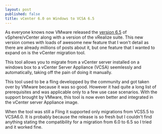 ```yaml
---
layout: post
published: false
title: vCenter 6.0 on Windows to VCSA 6.5
---
```

As everyone knows now VMware released the [version 6.5](https://blogs.vmware.com/vsphere/2016/10/introducing-vsphere-6-5.html) of vSphere/vCenter along with a version of the vRealize suite. This new version comes with loads of awesome new feature that I won't detail as there are already millions of posts about it, but one feature that I wanted to expand on is the vCenter migration tool.

This tool allows you to migrate from a vCenter server installed on a windows box to a vCenter Server Appliance (VCSA) seemlessly and automatically, taking off the pain of doing it manually.

This tool used to be a fling developped by the community and got taken over by VMware because it was so good. However it had quite a long list of prerequisites and was applicable only to a few use case scenarios. With the support brought by VMware, this tool is now even better and integrated in the vCenter server Appliance image.

When the tool was still a Fling it supported only migrations from VCS5.5 to VCSA6.0. It is probably because the release is so fresh but I couldn't find anything stating the compatibility for a migration from 6.0 to 6.5 so I tried and it worked fine.
